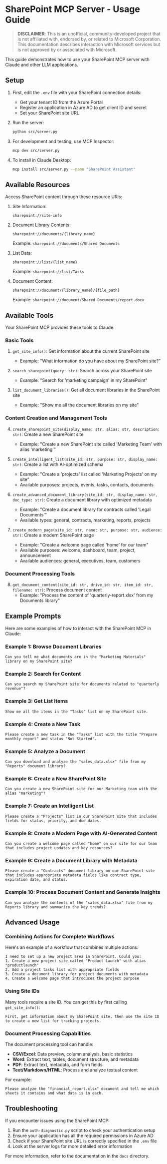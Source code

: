 # SharePoint MCP Server - Usage Guide

> **DISCLAIMER**: This is an unofficial, community-developed project that is not affiliated with, endorsed by, or related to Microsoft Corporation. This documentation describes interaction with Microsoft services but is not approved by or associated with Microsoft.

This guide demonstrates how to use your SharePoint MCP server with Claude and other LLM applications.

## Setup

1. First, edit the `.env` file with your SharePoint connection details:
   - Get your tenant ID from the Azure Portal
   - Register an application in Azure AD to get client ID and secret
   - Set your SharePoint site URL 

2. Run the server:
   ```bash
   python src/server.py
   ```

3. For development and testing, use MCP Inspector:
   ```bash
   mcp dev src/server.py
   ```

4. To install in Claude Desktop:
   ```bash
   mcp install src/server.py --name "SharePoint Assistant"
   ```

## Available Resources

Access SharePoint content through these resource URIs:

1. Site Information:
   ```
   sharepoint://site-info
   ```

2. Document Library Contents:
   ```
   sharepoint://documents/{library_name}
   ```
   Example: `sharepoint://documents/Shared Documents`

3. List Data:
   ```
   sharepoint://list/{list_name}
   ```
   Example: `sharepoint://list/Tasks`

4. Document Content:
   ```
   sharepoint://document/{library_name}/{file_path}
   ```
   Example: `sharepoint://document/Shared Documents/report.docx`

## Available Tools

Your SharePoint MCP provides these tools to Claude:

### Basic Tools
1. `get_site_info()`: Get information about the current SharePoint site
   - Example: "What information do you have about my SharePoint site?"

2. `search_sharepoint(query: str)`: Search across your SharePoint site
   - Example: "Search for 'marketing campaign' in my SharePoint"

3. `list_document_libraries()`: Get all document libraries in the SharePoint site
   - Example: "Show me all the document libraries on my site"

### Content Creation and Management Tools

4. `create_sharepoint_site(display_name: str, alias: str, description: str)`: Create a new SharePoint site
   - Example: "Create a new SharePoint site called 'Marketing Team' with alias 'marketing'"

5. `create_intelligent_list(site_id: str, purpose: str, display_name: str)`: Create a list with AI-optimized schema
   - Example: "Create a 'projects' list called 'Marketing Projects' on my site"
   - Available purposes: projects, events, tasks, contacts, documents

6. `create_advanced_document_library(site_id: str, display_name: str, doc_type: str)`: Create a document library with optimized metadata
   - Example: "Create a document library for contracts called 'Legal Documents'"
   - Available types: general, contracts, marketing, reports, projects

7. `create_modern_page(site_id: str, name: str, purpose: str, audience: str)`: Create a modern SharePoint page
   - Example: "Create a welcome page called 'home' for our team"
   - Available purposes: welcome, dashboard, team, project, announcement
   - Available audiences: general, executives, team, customers

### Document Processing Tools

8. `get_document_content(site_id: str, drive_id: str, item_id: str, filename: str)`: Process document content
   - Example: "Process the content of 'quarterly-report.xlsx' from my Documents library"

## Example Prompts

Here are some examples of how to interact with the SharePoint MCP in Claude:

### Example 1: Browse Document Libraries
```
Can you tell me what documents are in the "Marketing Materials" library on my SharePoint site?
```

### Example 2: Search for Content
```
Can you search my SharePoint site for documents related to "quarterly revenue"?
```

### Example 3: Get List Items
```
Show me all the items in the "Tasks" list on my SharePoint site.
```

### Example 4: Create a New Task
```
Please create a new task in the "Tasks" list with the title "Prepare monthly report" and status "Not Started".
```

### Example 5: Analyze a Document
```
Can you download and analyze the "sales_data.xlsx" file from my "Reports" document library?
```

### Example 6: Create a New SharePoint Site
```
Can you create a new SharePoint site for our Marketing team with the alias "marketing"?
```

### Example 7: Create an Intelligent List
```
Please create a "Projects" list in our SharePoint site that includes fields for status, priority, and due dates.
```

### Example 8: Create a Modern Page with AI-Generated Content
```
Can you create a welcome page called "home" on our site for our team that includes project updates and key resources?
```

### Example 9: Create a Document Library with Metadata
```
Please create a "Contracts" document library on our SharePoint site that includes appropriate metadata fields like contract type, expiration date, and status.
```

### Example 10: Process Document Content and Generate Insights
```
Can you analyze the contents of the "sales_data.xlsx" file from my Reports library and summarize the key trends?
```

## Advanced Usage

### Combining Actions for Complete Workflows

Here's an example of a workflow that combines multiple actions:

```
I need to set up a new project area in SharePoint. Could you:
1. Create a new project site called "Product Launch" with alias "productlaunch"
2. Add a project tasks list with appropriate fields
3. Create a document library for project documents with metadata
4. Create a welcome page that introduces the project purpose
```

### Using Site IDs

Many tools require a site ID. You can get this by first calling `get_site_info()`:

```
First, get information about my SharePoint site, then use the site ID to create a new list for tracking projects.
```

### Document Processing Capabilities

The document processing tool can handle:

- **CSV/Excel**: Data preview, column analysis, basic statistics
- **Word**: Extract text, tables, document structure, and metadata
- **PDF**: Extract text, metadata, and form fields
- **Text/Markdown/HTML**: Process and analyze textual content

For example:
```
Please analyze the "financial_report.xlsx" document and tell me which sheets it contains and what data is in each.
```

## Troubleshooting

If you encounter issues using the SharePoint MCP:

1. Run the `auth-diagnostic.py` script to check your authentication setup
2. Ensure your application has all the required permissions in Azure AD
3. Check if your SharePoint site URL is correctly specified in the `.env` file
4. Look at the server logs for more detailed error information

For more information, refer to the documentation in the `docs` directory.